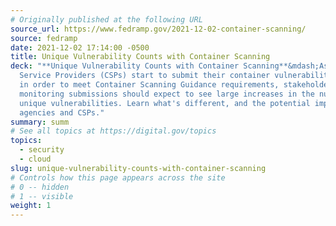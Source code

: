 ```yaml
---
# Originally published at the following URL
source_url: https://www.fedramp.gov/2021-12-02-container-scanning/
source: fedramp
date: 2021-12-02 17:14:00 -0500
title: Unique Vulnerability Counts with Container Scanning
deck: "**Unique Vulnerability Counts with Container Scanning**&mdash;As Cloud
  Service Providers (CSPs) start to submit their container vulnerability scans
  in order to meet Container Scanning Guidance requirements, stakeholders
  monitoring submissions should expect to see large increases in the number of
  unique vulnerabilities. Learn what's different, and the potential impact for
  agencies and CSPs."
summary: summ
# See all topics at https://digital.gov/topics
topics:
  - security
  - cloud
slug: unique-vulnerability-counts-with-container-scanning
# Controls how this page appears across the site
# 0 -- hidden
# 1 -- visible
weight: 1
---
```

